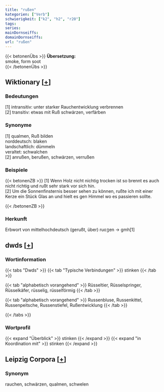 ```yaml
---
title: "rußen"
kategorien: ["Verb"]
schwierigkeit: ["k2", "h2", "r20"]
tags:
series:
mainDornseiffs:
domainDornseiffs:
url: "rußen"
---
```


{{< betonenÜbs >}}
**Übersetzung:**  
smoke, form soot  
{{< /betonenÜbs >}}

## Wiktionary [[+](https://de.wiktionary.org/wiki/rußen)]

### Bedeutungen
[1] intransitiv: unter starker Rauchentwicklung verbrennen  
[2] transitiv: etwas mit Ruß schwärzen, verfärben  

### Synonyme
[1] qualmen, Ruß bilden  
norddeutsch: blaken  
landschaftlich: dümmeln  
veraltet: schwalchen  
[2] anrußen, berußen, schwärzen, verrußen  

### Beispiele
{{< betonenZB >}}
[1] Wenn Holz nicht nichtig trocken ist so brennt es auch nicht richtig und rußt sehr stark vor sich hin.  
[2] Um die Sonnenfinsternis besser sehen zu können, rußte ich mit einer Kerze ein Stück Glas an und hielt es gen Himmel wo es passieren sollte.  

{{< /betonenZB >}}
### Herkunft
Erbwort von mittelhochdeutsch (gerußt, über) ruoʒen → gmh[1]  



## dwds [[+](https://www.dwds.de/wb/rußen)]

### Wortinformation
{{< tabs "Dwds" >}}
{{< tab "Typische Verbindungen" >}}
stinken
{{< /tab >}}

{{< tab "alphabetisch vorangehend" >}}
Rüsseltier, Rüsselspringer, Rüsselkäfer, rüsselig, rüsselförmig
{{< /tab >}}

{{< tab "alphabetisch vorangehend" >}}
Russenbluse, Russenkittel, Russenpeitsche, Russenstiefel, Rußentwicklung
{{< /tab >}}

{{< /tabs >}}

### Wortprofil
{{< expand "Überblick" >}} stinken {{< /expand >}}
{{< expand "in Koordination mit" >}} stinken {{< /expand >}}

## Leipzig Corpora [[+](https://corpora.uni-leipzig.de/en/res?word=rußen&corpusId=deu_newscrawl-public_2018)]


### Synonym
rauchen, schwärzen, qualmen, schwelen

